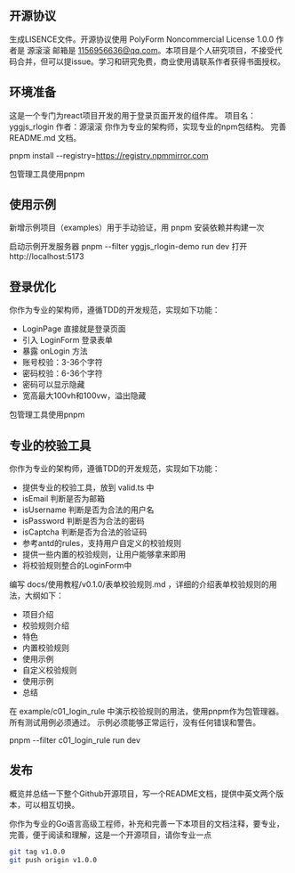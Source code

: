## 开源协议
生成LISENCE文件。开源协议使用 PolyForm Noncommercial License 1.0.0  作者是 源滚滚 邮箱是 1156956636@qq.com。本项目是个人研究项目，不接受代码合并，但可以提issue。学习和研究免费，商业使用请联系作者获得书面授权。

## 环境准备
这是一个专门为react项目开发的用于登录页面开发的组件库。
项目名：yggjs_rlogin
作者：源滚滚
你作为专业的架构师，实现专业的npm包结构。
完善 README.md 文档。

pnpm install --registry=https://registry.npmmirror.com

包管理工具使用pnpm

## 使用示例
新增示例项目（examples）用于手动验证，用 pnpm 安装依赖并构建一次

启动示例开发服务器
pnpm --filter yggjs_rlogin-demo run dev
打开 http://localhost:5173

## 登录优化
你作为专业的架构师，遵循TDD的开发规范，实现如下功能：
- LoginPage 直接就是登录页面
- 引入 LoginForm 登录表单
- 暴露 onLogin 方法
- 账号校验：3-36个字符
- 密码校验：6-36个字符
- 密码可以显示隐藏
- 宽高最大100vh和100vw，溢出隐藏

包管理工具使用pnpm


## 专业的校验工具
你作为专业的架构师，遵循TDD的开发规范，实现如下功能：
- 提供专业的校验工具，放到 valid.ts 中
- isEmail 判断是否为邮箱
- isUsername 判断是否为合法的用户名
- isPassword 判断是否为合法的密码
- isCaptcha 判断是否为合法的验证码
- 参考antd的rules，支持用户自定义的校验规则
- 提供一些内置的校验规则，让用户能够拿来即用
- 将校验规则整合的LoginForm中

编写 docs/使用教程/v0.1.0/表单校验规则.md ，详细的介绍表单校验规则的用法，大纲如下：
- 项目介绍
- 校验规则介绍
- 特色
- 内置校验规则
- 使用示例
- 自定义校验规则
- 使用示例
- 总结

在 example/c01_login_rule 中演示校验规则的用法，使用pnpm作为包管理器。
所有测试用例必须通过。
示例必须能够正常运行，没有任何错误和警告。


pnpm --filter c01_login_rule run dev

## 发布
概览并总结一下整个Github开源项目，写一个README文档，提供中英文两个版本，可以相互切换。

你作为专业的Go语言高级工程师，补充和完善一下本项目的文档注释，要专业，完善，便于阅读和理解，这是一个开源项目，请你专业一点


```bash
git tag v1.0.0
git push origin v1.0.0
```
